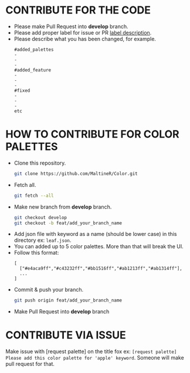 # CONTRIBUTE FOR THE CODE
- Please make Pull Request into **develop** branch.
- Please add proper label for issue or PR [label description](https://github.com/MaltineR/Color.git/labels).
- Please describe what you has been changed, for example.
  ```
  #added_palettes
  -
  -
  -
  #added_feature
  -
  -
  -
  #fixed
  -
  -
  -
  etc
  ```

# HOW TO CONTRIBUTE FOR COLOR PALETTES

- Clone this repository. 
  ```bash
  git clone https://github.com/MaltineR/Color.git
  ```
- Fetch all. 
  ```bash
  git fetch --all
  ```
- Make new branch from **develop** branch.
  ```bash
  git checkout develop
  git checkout -b feat/add_your_branch_name
  ```
- Add json file with keyword as a name (should be lower case) in this directory ex: `leaf.json`.
- You can added up to 5 color palettes. More than that will break the UI.
- Follow this format:
  ```
  [
    ["#e4aca9ff","#c43232ff","#bb1516ff","#ab1213ff","#ab1314ff"],
    ...
  ]
  ```
- Commit & push your branch.
  ```bash
  git push origin feat/add_your_branch_name
  ```
- Make Pull Request into **develop** branch

# CONTRIBUTE VIA ISSUE
Make issue with [request palette] on the title fox ex: `[request palette] Please add this color palette for 'apple' keyword`. Someone will make pull request for that. 